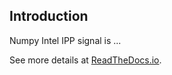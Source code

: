 ## Introduction

Numpy Intel IPP signal is ...

See more details at [ReadTheDocs.io](https://numpy-intel-ipp-signal.readthedocs.io/).

